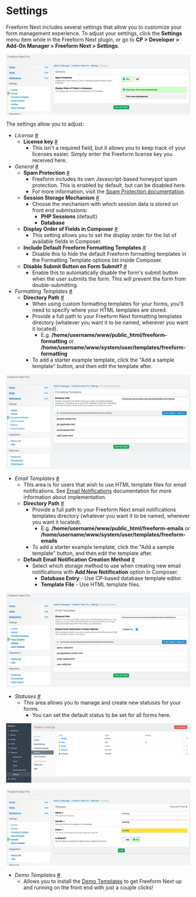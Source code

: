 # Settings

Freeform Next includes several settings that allow you to customize your form management experience. To adjust your settings, click the **Settings** menu item while in the Freeform Next plugin, or go to **CP > Developer > Add-On Manager > Freeform Next > Settings**.

[![General Settings](images/cp_settings-general.png)](images/cp_settings-general.png)

The settings allow you to adjust:

* *License* <a href="#license" id="license" class="docs-anchor">#</a>
	* **License key** <a href="#license-key" id="license-key" class="docs-anchor">#</a>
		* This isn't a required field, but it allows you to keep track of your licenses easier. Simply enter the Freeform license key you received here.
* *General* <a href="#general" id="general" class="docs-anchor">#</a>
	* **Spam Protection** <a href="#spam-protection" id="spam-protection" class="docs-anchor">#</a>
		* Freeform includes its own Javascript-based honeypot spam protection. This is enabled by default, but can be disabled here.
		* For more information, visit the [Spam Protection documentation](spam-protection.md).
	* **Session Storage Mechanism** <a href="#session-storage" id="session-storage" class="docs-anchor">#</a>
		* Choose the mechanism with which session data is stored on front end submissions:
			* **PHP Sessions** (default)
			* **Database**
	* **Display Order of Fields in Composer** <a href="#display-order" id="display-order" class="docs-anchor">#</a>
		* This setting allows you to set the display order for the list of available fields in Composer.
	* **Include Default Freeform Formatting Templates** <a href="#include-default-templates" id="include-default-templates" class="docs-anchor">#</a>
		* Disable this to hide the default Freeform formatting templates in the Formatting Template options list inside Composer.
	* **Disable Submit Button on Form Submit?** <a href="#disable-submit" id="disable-submit" class="docs-anchor">#</a>
		* Enable this to automatically disable the form's submit button when the user submits the form. This will prevent the form from double-submitting.
* *Formatting Templates* <a href="#formatting-templates" id="formatting-templates" class="docs-anchor">#</a>
	* **Directory Path** <a href="#formatting-directory-path" id="formatting-directory-path" class="docs-anchor">#</a>
		* When using custom formatting templates for your forms, you'll need to specify where your HTML templates are stored.
		* Provide a full path to your Freeform Next formatting templates directory (whatever you want it to be named, wherever you want it located).
			* E.g. **/home/username/www/public_html/freeform-formatting** or **/home/username/www/system/user/templates/freeform-formatting**
		* To add a starter example template, click the "Add a sample template" button, and then edit the template after.

[![Formatting Templates](images/cp_settings-formatting-templates.png)](images/cp_settings-formatting-templates.png)

* *Email Templates* <a href="#email-templates" id="email-templates" class="docs-anchor">#</a>
	* This area is for users that wish to use HTML template files for email notifications. See [Email Notifications](email-notifications.md) documentation for more information about implementation.
	* **Directory Path** <a href="#email-directory-path" id="email-directory-path" class="docs-anchor">#</a>
		* Provide a full path to your Freeform Next email notifications templates directory (whatever you want it to be named, wherever you want it located).
			* E.g. **/home/username/www/public_html/freeform-emails** or **/home/username/www/system/user/templates/freeform-emails**
		* To add a starter example template, click the "Add a sample template" button, and then edit the template after.
	* **Default Email Notification Creation Method** <a href="#default-email-method" id="default-email-method" class="docs-anchor">#</a>
		* Select which storage method to use when creating new email notifications with **Add New Notification** option in Composer.
			* **Database Entry** - Use CP-based database template editor.
			* **Template File** - Use HTML template files.

[![Email Templates](images/cp_settings-notification-templates.png)](images/cp_settings-notification-templates.png)

* *Statuses* <a href="#statuses" id="statuses" class="docs-anchor">#</a>
	* This area allows you to manage and create new statuses for your forms.
		* You can set the default status to be set for all forms here.

[![Statuses](images/cp_settings-statuses.png)](images/cp_settings-statuses.png)

[![Create a Status](images/cp_settings-statuses-create.png)](images/cp_settings-statuses-create.png)

* *Demo Templates* <a href="#demo-templates" id="demo-templates" class="docs-anchor">#</a>
	* Allows you to install the [Demo Templates](demo-templates.md) to get Freeform Next up and running on the front end with just a couple clicks!
